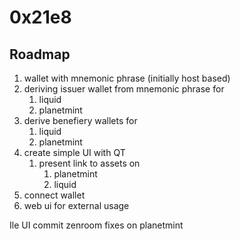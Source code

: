 # 0x21e8


## Roadmap

1.  wallet with mnemonic phrase (initially host based)
2.  deriving issuer wallet from mnemonic phrase for
    1.  liquid
    2.  planetmint
3.  derive benefiery wallets for
    1.  liquid
    2.  planetmint
4.  create simple UI with QT 
    1.  present link to assets on
        1.  planetmint
        2.  liquid
5.  connect wallet
6.  web ui for external usage


Ile UI
commit zenroom fixes on planetmint